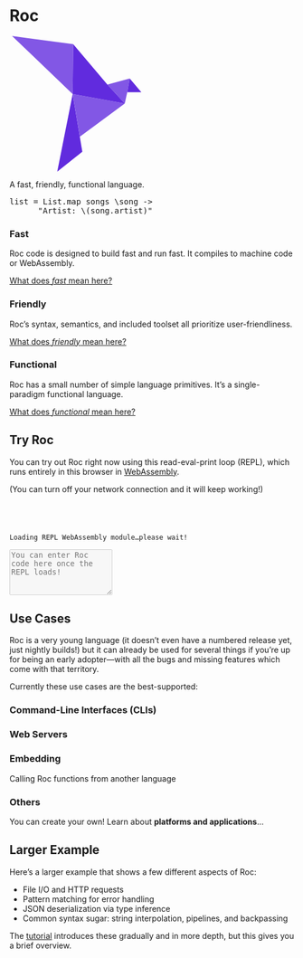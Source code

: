 <div role="presentation" id="homepage-intro-box">
  <h1 id="homepage-h1">Roc</h1>
  <svg id="homepage-logo" alt="The Roc logo, a purple origami bird made of six triangles" width="240" height="240" viewBox="0 0 51 53" fill="none" xmlns="http://www.w3.org/2000/svg">
      <path d="M23.6751 22.7086L17.655 53L27.4527 45.2132L26.4673 39.3424L23.6751 22.7086Z" fill="#612BDE"/>
      <path d="M37.2438 19.0101L44.0315 26.3689L45 22L45.9665 16.6324L37.2438 19.0101Z" fill="#8257E5"/>
      <path d="M23.8834 3.21052L0 0L23.6751 22.7086L23.8834 3.21052Z" fill="#8257E5"/>
      <path d="M44.0315 26.3689L23.6751 22.7086L26.4673 39.3424L44.0315 26.3689Z" fill="#8257E5"/>
      <path d="M50.5 22L45.9665 16.6324L45 22H50.5Z" fill="#612BDE"/>
      <path d="M23.6751 22.7086L44.0315 26.3689L37.2438 19.0101L23.8834 3.21052L23.6751 22.7086Z" fill="#612BDE"/>
  </svg>


  <p id="homepage-tagline">A fast, friendly, functional language.</p>

  <!-- This exact sample was chosen for several reasons:

  1. It's plausible to figure out what it's doing even if you don't know the language yet.
  2. It uses a higher-order function, giving a functional first impression.
  3. It shows some things not found in most mainstream languages, e.g. function calls without parens, lambda syntax.
  4. It shows some things not found in most FP languages, e.g. string interpolation, passing a lambda without `<|` or `$`
  5. It's horizontally small enough that it can be read on mobile without a scroll bar or shrinking the font size.
  -->
  <pre id="first-code-sample"><samp class="code-snippet">list <span class="kw">=</span> List<span class="punctuation section">.</span>map songs <span class="kw">\</span>song <span class="kw">-></span>
      <span class="string">"Artist: </span><span class="kw">\(</span>song<span class="punctuation section">.</span>artist<span class="kw">)</span><span class="string">"</span></samp></pre>
</div>

<section class="home-goals-container">
    <div class="home-goals-column">
        <div class="home-goals-content">
            <h3 class="home-goals-title">Fast</h3>
            <p class="home-goals-description">Roc code is designed to build fast and run fast. <span class="nobreak-on-mobile">It compiles to machine code or WebAssembly.</span></p>
            <p class="home-goals-learn-more"><a href="/fast">What does <i>fast</i> mean here?</a></p>
        </div>
    </div>
    <div class="home-goals-column">
        <div class="home-goals-content">
            <h3 class="home-goals-title">Friendly</h3>
            <p class="home-goals-description">Roc’s syntax, semantics, and included toolset <span class="nobreak-on-mobile">all prioritize user-friendliness.</span></p>
            <p class="home-goals-learn-more"><a href="/friendly">What does <i>friendly</i> mean here?</a></p>
        </div>
    </div>
    <div class="home-goals-column">
        <div class="home-goals-content">
            <h3 class="home-goals-title">Functional</h3>
            <p class="home-goals-description">
             Roc has a small number of simple language primitives. <span class="nobreak-on-mobile">It’s a single-paradigm functional language.</span></p>
            <p class="home-goals-learn-more"><a href="/design_goals.html#functional">What does <i>functional</i> mean here?</a></p>
        </div>
    </div>
</section>

## Try Roc

You can try out Roc right now using this read-eval-print loop (REPL), which runs entirely in this browser in [WebAssembly](https://webassembly.org/).

(You can turn off your network connection and it will keep working!)

<div id="repl">
<code class="history">
  <div id="help-text"></div>
  <div id="history-text"><div id="loading-message">Loading REPL WebAssembly module…please wait!</div></div>
</code>
<section id="source-input-wrapper">
  <textarea rows="5" id="source-input" placeholder="You can enter Roc code here once the REPL loads!"
    disabled></textarea>
</section>
</div>
<script type="module" src="/wip/repl.js"></script>
</div>

## Use Cases

Roc is a very young language (it doesn’t even have a numbered release yet, just nightly builds!) but it can already be used for several things if you’re up for being an early adopter—with all the bugs and missing features which come with that territory.

Currently these use cases are the best-supported:

### Command-Line Interfaces (CLIs)

### Web Servers

### Embedding

Calling Roc functions from another language

### Others

You can create your own! Learn about **platforms and applications**...

## Larger Example

Here’s a larger example that shows a few different aspects of Roc:
* File I/O and HTTP requests
* Pattern matching for error handling
* JSON deserialization via type inference
* Common syntax sugar: string interpolation, pipelines, and backpassing

The [tutorial](/tutorial) introduces these gradually and in more depth, but this gives you a brief overview.

<!-- ## More Examples

We have developed a number of smaller code [examples](https://github.com/roc-lang/examples) which demonstrate how to use Roc. These cover a range of topics from basic syntax to more advanced features such as random number generation and using the popular `Task` feature.

## Use cases

-   Tools & Scripts
-   Web (coming soon)
-   Networking & Servers (coming soon)
-   Graphical (coming soon)
-   Scientific (coming soon)
-   Embedded (coming soon)

## Platforms & Applications

TODO provide explanation of platform/application abstraction versus libraries as common in most other languages as this is one of the most unique features of Roc

## Talks and Publications

If you'd like to learn more about Roc check out one of these videos:

*   [Roc at Handmade Seattle](https://media.handmade-seattle.com/roc-lang) - November 12, 2021 (very low-level explanation of how Roc’s compiler makes programs run fast)
*   [Outperforming Imperative with Pure Functional Languages](https://youtu.be/vzfy4EKwG_Y) - October 1, 2021 (about Roc’s runtime performance and optimizer)
*   [A taste of Roc](https://youtu.be/6qzWm_eoUXM) - September 23, 2021 (syntax, application examples)
*   [Roc at the Philly ETE conference](https://youtu.be/cpQwtwVKAfU?t=75) - May 6, 2021 (platforms and applications)
*   [Roc on Zig Showtime](https://youtu.be/FMyyYdFSOHA) - April 24, 2021 (making a platform)
*   [Roc at the Berlin FP Meetup](https://youtu.be/ZnYa99QoznE?t=4790) - September 1, 2020 (overall vision for the language) -->
